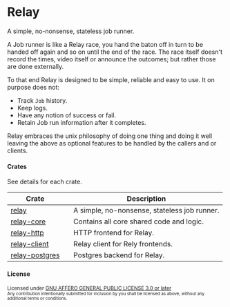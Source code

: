 # Relay
A simple, no-nonsense, stateless job runner.

A Job runner is like a Relay race, you hand the baton off in turn to be handed off again and so on until the end of the race. 
The race itself doesn't record the times, video itself or announce the outcomes; but rather those are done externally.

To that end Relay is designed to be simple, reliable and easy to use. 
It on purpose does not:
- Track `Job` history.
- Keep logs.
- Have any notion of success or fail.
- Retain Job run information after it completes.

Relay embraces the unix philosophy of doing one thing and doing it well leaving the above as optional features to be handled
by the callers and or clients.

#### Crates
See details for each crate.

| Crate                                        |     | Description                                  |
|----------------------------------------------|:----|----------------------------------------------|
| [relay](./relay/README.md)                   |     | A simple, no-nonsense, stateless job runner. |
| [relay-core](./relay-core/README.md)         |     | Contains all core shared code and logic.     |
| [relay-http](./relay-http/README.md)         |     | HTTP frontend for Relay.                     |
| [relay-client](./relay-client/README.md)     |     | Relay client for Rely frontends.             |
| [relay-postgres](./relay-postgres/README.md) |     | Postgres backend for Relay.                  |

#### License

<sup>
Licensed under <a href="LICENSE">GNU AFFERO GENERAL PUBLIC LICENSE 3.0 or later</a>

<br>

<sub>
Any contribution intentionally submitted for inclusion by you shall be licensed as above, without any additional terms or conditions.
</sub>
